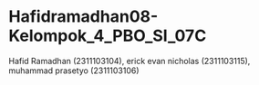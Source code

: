 # Hafidramadhan08-Kelompok_4_PBO_SI_07C
Hafid Ramadhan (2311103104), erick evan nicholas (2311103115), muhammad prasetyo (2311103106)
